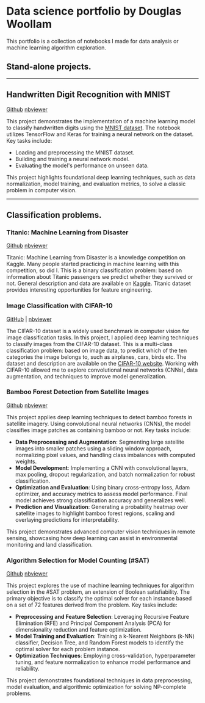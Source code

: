 # Data science portfolio by Douglas Woollam

This portfolio is a collection of notebooks I made for data analysis or machine learning algorithm exploration.

## Stand-alone projects.

---

## Handwritten Digit Recognition with MNIST

[Github](https://github.com/AirDoogle/data_science_portfolio/blob/main/ml_handwritten_digit_recognition.ipynb) [nbviewer](https://nbviewer.org/github/AirDoogle/data_science_portfolio/blob/main/ml_handwritten_digit_recognition.ipynb)

This project demonstrates the implementation of a machine learning model to classify handwritten digits using the [MNIST dataset](https://en.wikipedia.org/wiki/MNIST_database). The notebook utilizes TensorFlow and Keras for training a neural network on the dataset. Key tasks include:

- Loading and preprocessing the MNIST dataset.
- Building and training a neural network model.
- Evaluating the model's performance on unseen data.

This project highlights foundational deep learning techniques, such as data normalization, model training, and evaluation metrics, to solve a classic problem in computer vision.

--- 

## Classification problems.

### Titanic: Machine Learning from Disaster

[Github](https://github.com/AirDoogle/data_science_portfolio/blob/main/ml_titanic__knn_nn.ipynb) [nbviewer](https://nbviewer.org/github/AirDoogle/data_science_portfolio/blob/main/ml_titanic__knn_nn.ipynb)

Titanic: Machine Learning from Disaster is a knowledge competition on Kaggle. Many people started practicing in machine learning with this competition, so did I. This is a binary classification problem: based on information about Titanic passengers we predict whether they survived or not. General description and data are available on [Kaggle](https://www.kaggle.com/c/titanic).
Titanic dataset provides interesting opportunities for feature engineering.

### Image Classification with CIFAR-10

[GitHub](https://github.com/AirDoogle/data_science_portfolio/blob/main/ml_cifar-10_image_categorisation.ipynb) | [nbviewer](https://nbviewer.org/github/AirDoogle/data_science_portfolio/blob/main/ml_cifar-10_image_categorisation.ipynb)

The CIFAR-10 dataset is a widely used benchmark in computer vision for image classification tasks. In this project, I applied deep learning techniques to classify images from the CIFAR-10 dataset. This is a multi-class classification problem: based on image data, to predict which of the ten categories the image belongs to, such as airplanes, cars, birds etc. The dataset and description are available on the [CIFAR-10 website](https://www.cs.toronto.edu/~kriz/cifar.html). Working with CIFAR-10 allowed me to explore convolutional neural networks (CNNs), data augmentation, and techniques to improve model generalization.

<!--This project applies deep learning techniques to classify images from the CIFAR-10 dataset, consisting of 60,000 images across 10 categories. The goal is to develop a robust image classification model using convolutional neural networks (CNNs). Key tasks include:  

- **Data Preprocessing and Augmentation**: Normalizing pixel values, applying one-hot encoding, and using data augmentation (random flipping and rotation) to improve generalization.  
- **Model Development**: Implementing multiple convolutional architectures, including variations with and without pooling layers, batch normalization, and dropout to evaluate trade-offs in accuracy and training time.  
- **Optimization Techniques**: Using hyperparameter tuning, Adam optimizer, and categorical cross-entropy loss to enhance model performance.  
- **Evaluation and Trade-offs**: Comparing different model architectures, highlighting trade-offs between computational time and accuracy, and achieving a final test accuracy of **76.24%** with a balanced model structure.  

This project demonstrates key deep learning concepts such as feature extraction, regularization, and performance evaluation in image classification.-->

### Bamboo Forest Detection from Satellite Images

[Github](https://github.com/AirDoogle/data_science_portfolio/blob/main/ml_bamboo_forest_detection.ipynb) [nbviewer](https://nbviewer.org/github/AirDoogle/data_science_portfolio/blob/main/ml_bamboo_forest_detection.ipynb)

This project applies deep learning techniques to detect bamboo forests in satellite imagery. Using convolutional neural networks (CNNs), the model classifies image patches as containing bamboo or not. Key tasks include:  

- **Data Preprocessing and Augmentation**: Segmenting large satellite images into smaller patches using a sliding window approach, normalizing pixel values, and handling class imbalances with computed weights.  
- **Model Development**: Implementing a CNN with convolutional layers, max pooling, dropout regularization, and batch normalization for robust classification.  
- **Optimization and Evaluation**: Using binary cross-entropy loss, Adam optimizer, and accuracy metrics to assess model performance. Final model achieves strong classification accuracy and generalizes well.  
- **Prediction and Visualization**: Generating a probability heatmap over satellite images to highlight bamboo forest regions, scaling and overlaying predictions for interpretability.  

This project demonstrates advanced computer vision techniques in remote sensing, showcasing how deep learning can assist in environmental monitoring and land classification.  


### Algorithm Selection for Model Counting (#SAT)

[Github](https://github.com/AirDoogle/data_science_portfolio/blob/main/ml_sat_algorithm_selection.ipynb) [nbviewer](https://nbviewer.org/github/AirDoogle/data_science_portfolio/blob/main/ml_sat_algorithm_selection.ipynb)

This project explores the use of machine learning techniques for algorithm selection in the #SAT problem, an extension of Boolean satisfiability. The primary objective is to classify the optimal solver for each instance based on a set of 72 features derived from the problem. Key tasks include:

- **Preprocessing and Feature Selection**: Leveraging Recursive Feature Elimination (RFE) and Principal Component Analysis (PCA) for dimensionality reduction and feature optimization.  
- **Model Training and Evaluation**: Training a k-Nearest Neighbors (k-NN) classifier, Decision Tree, and Random Forest models to identify the optimal solver for each problem instance.  
- **Optimization Techniques**: Employing cross-validation, hyperparameter tuning, and feature normalization to enhance model performance and reliability.

This project demonstrates foundational techniques in data preprocessing, model evaluation, and algorithmic optimization for solving NP-complete problems.

<!-- ## Regression problems.

### House Prices: Advanced Regression Techniques

House Prices: Advanced Regression Techniques is a knowledge competition on Kaggle. This is a regression problem: based on information about houses we predict their prices. General description and data are available on [Kaggle](https://www.kaggle.com/c/house-prices-advanced-regression-techniques).
The dataset has a lot of features and many missing values. This gives interesting possibilities for feature transformation and data visualization.


## Natural language processing.

### Bag of Words Meets Bags of Popcorn


Bag of Words Meets Bags of Popcorn is a sentimental analysis problem. Based on texts of reviews we predict whether they are positive or negative. General description and data
The data provided consists of raw reviews and class (1 or 2), so the main part is cleaning the texts.

### NLP with Python: exploring Fate/Zero

Natural language processing in machine learning helps to accomplish a variety of tasks, one of which is extracting information from texts. This notebook is an overview of several text exploration methods using English translation of Japanese light novel "Fate/Zero" as an example.

### NLP. Text generation with Markov chains


This notebook shows how a new text can be generated based on a given corpus using an idea of Markov chains. I start with simple first-order chains and with each step improve model to generate better text.

### NLP. Text summarization


This notebook shows how text can be summarized choosing several most important sentences from the text. I explore various methods of doing this based on a news article.

## Clustering

### Clustering with KMeans


Clustering is an approach to unsupervised machine learning. Clustering with KMeans is one of algorithms of clustering. in this notebook I'll demonstrate how it works. Data used is about various types of seeds and their parameters. It is availae
## Neural networks

### Feedforward neural network with regularization


This is a simple example of feedforward neural network with regularization. It is based on Andrew Ng's lectures on Coursera. I used data from Kaggle's challenge "Ghouls, Goblins, and Ghosts... Boo!".

## Data exploration and analysis

### Telematic data

I have a dataset with telematic information about 10 cars driving during one day. I visualise data, search for insights and analyse the behavior of each driver. I can't share the data, but here is the notebook. I want to notice that folium map can't be rendered by native github, but nbviewer.jupyter can do it.

## Recommendation systems.

### Collaborative filtering


Recommenders are systems, which predict ratings of users for items. There are several approaches to build such systems and one of them is Collaborative Filtering. 
This notebook shows several examples of collaborative filtering algorithms.
-->
